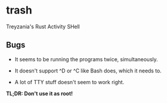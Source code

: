 # trash
Treyzania's Rust Activity SHell

## Bugs

* It seems to be running the programs twice, simultaneously.

* It doesn't support ^D or ^C like Bash does, which it needs to.

* A lot of TTY stuff doesn't seem to work right.

**TL;DR: Don't use it as root!**
